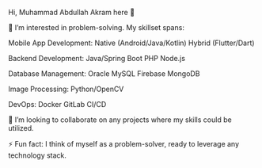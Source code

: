 Hi, Muhammad Abdullah Akram here 👋

👀 I’m interested in problem-solving. My skillset spans:

Mobile App Development:
  Native (Android/Java/Kotlin)
  Hybrid (Flutter/Dart)
  
Backend Development:
  Java/Spring Boot
  PHP
  Node.js
  
Database Management:
  Oracle
  MySQL
  Firebase
  MongoDB
  
Image Processing:
  Python/OpenCV

DevOps:
  Docker
  GitLab CI/CD
  
👯 I’m looking to collaborate on any projects where my skills could be utilized.

⚡ Fun fact: I think of myself as a problem-solver, ready to leverage any technology stack.
